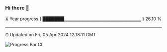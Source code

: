 ### Hi there 👋

⏳ Year progress { ███████▁▁▁▁▁▁▁▁▁▁▁▁▁▁▁▁▁▁▁▁▁▁▁ } 26.10 %

---

⏰ Updated on Fri, 05 Apr 2024 12:18:11 GMT

![Progress Bar CI](https://github.com/liununu/liununu/workflows/Progress%20Bar%20CI/badge.svg)
